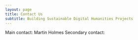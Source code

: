 ```yaml
---
layout: page
title: Contact Us
subtitle: Building Sustainable Digital Humanities Projects
---
```


Main contact: Martin Holmes
Secondary contact: 

